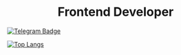 
<h1 align="center">
  Frontend Developer
</h1>

[![Telegram Badge](https://img.shields.io/badge/-Lehnele-blue?style=flat&logo=Telegram&logoColor=white)](https://t.me/Lehnele)

[![Top Langs](https://github-readme-stats.vercel.app/api/top-langs/?username=Lehnele&layout=compact&theme=vision-friendly-dark)](https://github.com/anuraghazra/github-readme-stats)
